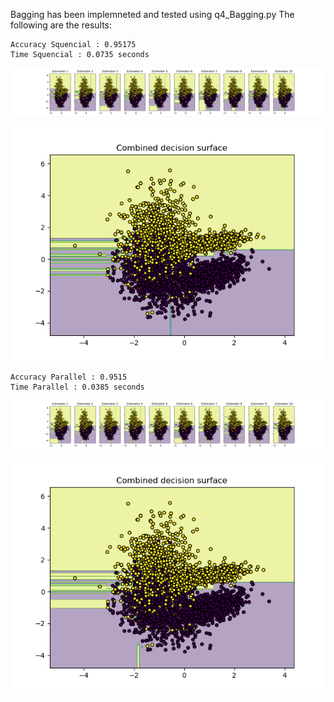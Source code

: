 
Bagging has been implemneted and tested using q4_Bagging.py
The following are the results:

```
Accuracy Squencial : 0.95175
Time Squencial : 0.0735 seconds
```
![Alt txt](q4_sequential.png)

![Alt txt](q4_sequential_combined.png)

```
Accuracy Parallel : 0.9515
Time Parallel : 0.0385 seconds
```
![Alt txt](q4_parallel.png)

![Alt txt](q4_parallel_combined.png)





